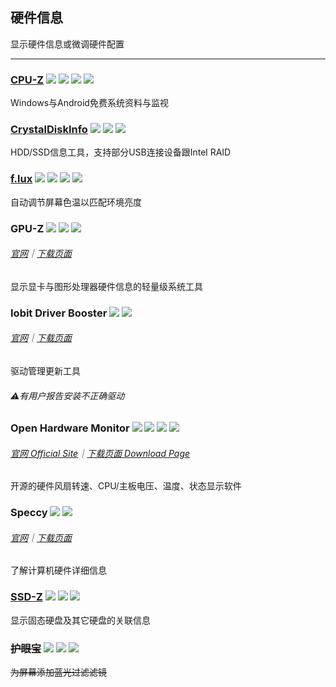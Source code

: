 ## 硬件信息

显示硬件信息或微调硬件配置

---

### [CPU-Z](http://www.cpuid.com/softwares/cpu-z.html) ![](/assets/图片2.png) ![](/assets/earth-globe.png) ![](/assets/usb.png) ![](/assets/multi_platform.png)

Windows与Android免费系统资料与监视

### [CrystalDiskInfo](http://crystalmark.info/) ![](/assets/图片2.png) ![](/assets/earth-globe.png) ![](/assets/usb.png)

HDD/SSD信息工具，支持部分USB连接设备跟Intel RAID

### [f.lux](http://stereopsis.com/flux/) ![](/assets/图片2.png) ![](/assets/open-source-icon.png) ![](/assets/united-states.png) ![](/assets/multi_platform.png)

自动调节屏幕色温以匹配环境亮度

### GPU-Z ![](/assets/图片2.png) ![](/assets/earth-globe.png) ![](/assets/usb.png)

###### [官网](https://www.techpowerup.com/gpuz/)｜[下载页面](https://www.techpowerup.com/download/techpowerup-gpu-z/#)

显示显卡与图形处理器硬件信息的轻量级系统工具

### Iobit Driver Booster ![](/assets/图片2.png) ![](/assets/earth-globe.png)

###### [官网](http://www.iobit.com/en/driver-booster.php)｜[下载页面](http://download.cnet.com/Driver-Booster/3001-18513_4-75992725.html?hasJs=n&part=dl-)

驱动管理更新工具

###### ⚠有用户报告安装不正确驱动

### Open Hardware Monitor ![](/assets/图片2.png) ![](/assets/open-source-icon.png) ![](/assets/united-states.png) ![](/assets/usb.png)

###### [官网 Official Site](http://openhardwaremonitor.org/)｜[下载页面 Download Page](http://openhardwaremonitor.org/downloads/)

开源的硬件风扇转速、CPU/主板电压、温度、状态显示软件

### Speccy ![](/assets/图片2.png) ![](/assets/earth-globe.png)

###### [官网](https://www.piriform.com/speccy)｜[下载页面](https://www.piriform.com/speccy/download/standard)

了解计算机硬件详细信息

### [SSD-Z](http://aezay.dk/aezay/ssdz/) ![](/assets/图片2.png) ![](/assets/united-states.png) ![](/assets/usb.png)

显示固态硬盘及其它硬盘的关联信息

### ~~护眼宝~~ ![](/assets/图片2.png) ![](/assets/china.png) ![](/assets/multi_platform.png)

~~为屏幕添加蓝光过滤滤镜~~

